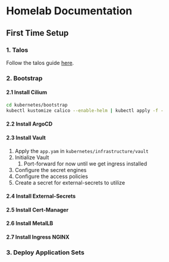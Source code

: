 # Homelab Documentation

## First Time Setup

### 1. Talos

Follow the talos guide [here](../talos/README.md).

### 2. Bootstrap

#### 2.1 Install Cilium

```sh
cd kubernetes/bootstrap
kubectl kustomize calico --enable-helm | kubectl apply -f -
```

#### 2.2 Install ArgoCD

#### 2.3 Install Vault

1. Apply the `app.yam` in `kubernetes/infrastructure/vault`
2. Initialize Vault
   1. Port-forward for now until we get ingress installed
3. Configure the secret engines
4. Configure the access policies
5. Create a secret for external-secrets to utilize

#### 2.4 Install External-Secrets

#### 2.5 Install Cert-Manager

#### 2.6 Install MetalLB

#### 2.7 Install Ingress NGINX

### 3. Deploy Application Sets
